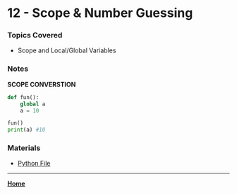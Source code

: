 # 12 - Scope & Number Guessing

### Topics Covered

* Scope and Local/Global Variables

### Notes

**SCOPE CONVERSTION**
```py
def fun():
    global a
    a = 10

fun()
print(a) #10
```

###  Materials

* [Python File](./012.py)

---

**[Home](../README.md)**